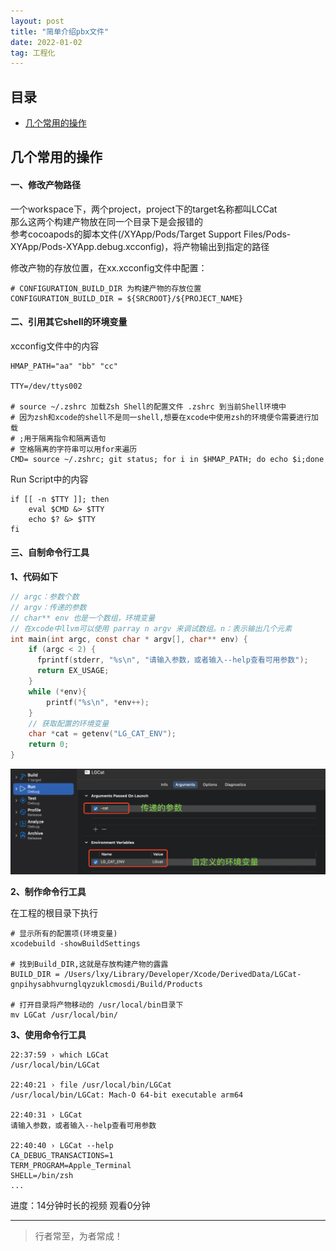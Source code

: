 ```yaml
---
layout: post
title: "简单介绍pbx文件"
date: 2022-01-02
tag: 工程化
---
```







## 目录
- [几个常用的操作](#content1)   




<!-- ************************************************ -->
## <a id="content1">几个常用的操作</a>

#### **一、修改产物路径**
一个workspace下，两个project，project下的target名称都叫LCCat<br>
那么这两个构建产物放在同一个目录下是会报错的<br>
参考cocoapods的脚本文件(/XYApp/Pods/Target Support Files/Pods-XYApp/Pods-XYApp.debug.xcconfig)，将产物输出到指定的路径<br>

修改产物的存放位置，在xx.xcconfig文件中配置：
```shell
# CONFIGURATION_BUILD_DIR 为构建产物的存放位置
CONFIGURATION_BUILD_DIR = ${SRCROOT}/${PROJECT_NAME}
```

#### **二、引用其它shell的环境变量**
xcconfig文件中的内容
```shell
HMAP_PATH="aa" "bb" "cc"

TTY=/dev/ttys002

# source ~/.zshrc 加载Zsh Shell的配置文件 .zshrc 到当前Shell环境中
# 因为zsh和xcode的shell不是同一shell,想要在xcode中使用zsh的环境便令需要进行加载
# ;用于隔离指令和隔离语句
# 空格隔离的字符串可以用for来遍历
CMD= source ~/.zshrc; git status; for i in $HMAP_PATH; do echo $i;done
```

Run Script中的内容
```shell
if [[ -n $TTY ]]; then
    eval $CMD &> $TTY
    echo $? &> $TTY
fi
```

#### **三、自制命令行工具**

**1、代码如下**

```c
// argc：参数个数
// argv：传递的参数
// char** env 也是一个数组，环境变量
// 在xcode中llvm可以使用 parray n argv 来调试数组。n：表示输出几个元素
int main(int argc, const char * argv[], char** env) {
    if (argc < 2) {
      fprintf(stderr, "%s\n", "请输入参数，或者输入--help查看可用参数");
      return EX_USAGE;
    }
    while (*env){
        printf("%s\n", *env++);
    }
    // 获取配置的环境变量
    char *cat = getenv("LG_CAT_ENV");
    return 0;
}
```
<img src="/images/project/10.png">

**2、制作命令行工具**

在工程的根目录下执行
```shell
# 显示所有的配置项(环境变量)
xcodebuild -showBuildSettings

# 找到Build_DIR,这就是存放构建产物的露露
BUILD_DIR = /Users/lxy/Library/Developer/Xcode/DerivedData/LGCat-gnpihysabhvurnglqyzuklcmosdi/Build/Products

# 打开目录将产物移动的 /usr/local/bin目录下
mv LGCat /usr/local/bin/
```

**3、使用命令行工具**
```shell
22:37:59 › which LGCat
/usr/local/bin/LGCat

22:40:21 › file /usr/local/bin/LGCat
/usr/local/bin/LGCat: Mach-O 64-bit executable arm64

22:40:31 › LGCat
请输入参数，或者输入--help查看可用参数

22:40:40 › LGCat --help
CA_DEBUG_TRANSACTIONS=1
TERM_PROGRAM=Apple_Terminal
SHELL=/bin/zsh
...
```

进度：14分钟时长的视频 观看0分钟


----------
>  行者常至，为者常成！


